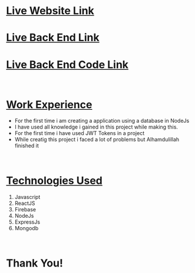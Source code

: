 <h1><a href="">Live Website Link</a></h1>
<h1><a href="">Live Back End Link</a></h1>
<h1><a href="">Live Back End Code Link</a></h1>
<br>
<h1><u>Work Experience</u></h1>
<ul>
    <li>For the first time i am creating a application using a database in NodeJs</li>
    <li>I have used all knowledge i gained in this project while making this.</li>
    <li>For the first time i have used JWT Tokens in a project</li>
    <li>While creatig this project i faced a lot of problems but Alhamdulillah finished it</li>
</ul>

<br>
<h1><u>Technologies Used</u></h1>
<ol>
    <li>Javascript</li>
    <li>ReactJS</li>
    <li>Firebase</li>
    <li>NodeJs</li>
    <li>ExpressJs</li>
    <li>Mongodb</li>
</ol>

<br>
<h1>Thank You!</h1>